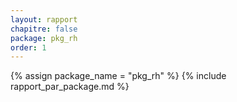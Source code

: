 ```yaml
---
layout: rapport
chapitre: false
package: pkg_rh
order: 1
---
```


{% assign package_name = "pkg_rh" %}
{% include rapport_par_package.md %}